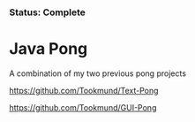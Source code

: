 ### Status: Complete
# Java Pong
A combination of my two previous pong projects

https://github.com/Tookmund/Text-Pong

https://github.com/Tookmund/GUI-Pong
